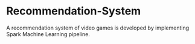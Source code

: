# Recommendation-System
A recommendation system of video games is developed by implementing Spark Machine Learning pipeline.
